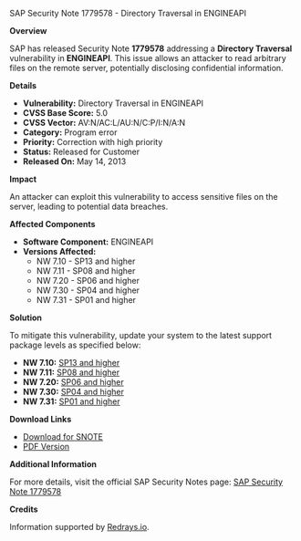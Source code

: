 SAP Security Note 1779578 - Directory Traversal in ENGINEAPI

**Overview**
  
SAP has released Security Note **1779578** addressing a **Directory Traversal** vulnerability in **ENGINEAPI**. This issue allows an attacker to read arbitrary files on the remote server, potentially disclosing confidential information.

**Details**

- **Vulnerability:** Directory Traversal in ENGINEAPI
- **CVSS Base Score:** 5.0
- **CVSS Vector:** AV:N/AC:L/AU:N/C:P/I:N/A:N
- **Category:** Program error
- **Priority:** Correction with high priority
- **Status:** Released for Customer
- **Released On:** May 14, 2013

**Impact**

An attacker can exploit this vulnerability to access sensitive files on the server, leading to potential data breaches.

**Affected Components**

- **Software Component:** ENGINEAPI
- **Versions Affected:**
  - NW 7.10 - SP13 and higher
  - NW 7.11 - SP08 and higher
  - NW 7.20 - SP06 and higher
  - NW 7.30 - SP04 and higher
  - NW 7.31 - SP01 and higher

**Solution**

To mitigate this vulnerability, update your system to the latest support package levels as specified below:

- **NW 7.10:** [SP13 and higher](https://me.sap.com/servicessupport/knowledge/servicessupport/BC-ESI-WS-JAV-RT?tab=Search&sortBy=Relevance&filters=themk%253Aeq~'BC*'%252BreleaseStatus%253Aeq~'CustomerRelease'%252BsecurityPatchDay%253Aeq~'NotRestricted'%25252BfuzzyThreshold%253Aeq~'0.9'&flag=mynotes)
- **NW 7.11:** [SP08 and higher](https://me.sap.com/servicessupport/knowledge/servicessupport/BC-ESI-WS-JAV-RT?tab=Search&sortBy=Relevance&filters=themk%253Aeq~'BC-ESI-WS-JAV-RT*'%252BreleaseStatus%253Aeq~'CustomerRelease'%252BsecurityPatchDay%253Aeq~'NotRestricted'%25252BfuzzyThreshold%253Aeq~'0.9'&flag=mynotes)
- **NW 7.20:** [SP06 and higher](https://me.sap.com/servicessupport/knowledge/servicessupport/BC-ESI-WS-JAV-RT?tab=Search&sortBy=Relevance&filters=themk%253Aeq~'BC-ESI-WS-JAV-RT*'%252BreleaseStatus%253Aeq~'CustomerRelease'%252BsecurityPatchDay%253Aeq~'NotRestricted'%25252BfuzzyThreshold%253Aeq~'0.9'&flag=mynotes)
- **NW 7.30:** [SP04 and higher](https://me.sap.com/servicessupport/knowledge/servicessupport/BC-ESI-WS-JAV-RT?tab=Search&sortBy=Relevance&filters=themk%253Aeq~'BC-ESI-WS-JAV-RT*'%252BreleaseStatus%253Aeq~'CustomerRelease'%252BsecurityPatchDay%253Aeq~'NotRestricted'%25252BfuzzyThreshold%253Aeq~'0.9'&flag=mynotes)
- **NW 7.31:** [SP01 and higher](https://me.sap.com/servicessupport/knowledge/servicessupport/BC-ESI-WS-JAV-RT?tab=Search&sortBy=Relevance&filters=themk%253Aeq~'BC-ESI-WS-JAV-RT*'%252BreleaseStatus%253Aeq~'CustomerRelease'%252BsecurityPatchDay%253Aeq~'NotRestricted'%25252BfuzzyThreshold%253Aeq~'0.9'&flag=mynotes)

**Download Links**

- [Download for SNOTE](https://notesdownloads.sap.com/note/0040000017542502017)
- [PDF Version](https://me.sap.com/sap/support/sfm/notes/print/0001779578?language=en-US&token=30C501C4095DFC8917F54F9978A53C12)

**Additional Information**

For more details, visit the official SAP Security Notes page: [SAP Security Note 1779578](https://me.sap.com/servicessupport/knowledge/servicessupport/1779578)

**Credits**

Information supported by [Redrays.io](https://redrays.io).